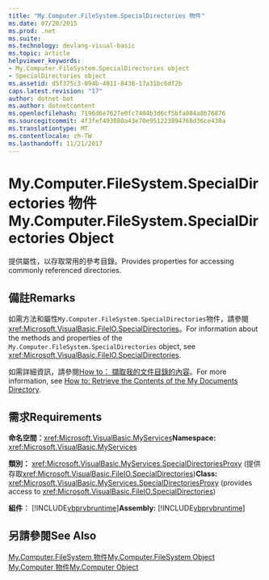 ```yaml
---
title: "My.Computer.FileSystem.SpecialDirectories 物件"
ms.date: 07/20/2015
ms.prod: .net
ms.suite: 
ms.technology: devlang-visual-basic
ms.topic: article
helpviewer_keywords:
- My.Computer.FileSystem.SpecialDirectories object
- SpecialDirectories object
ms.assetid: d5f375c3-094b-4011-8438-17a31bc6df2b
caps.latest.revision: "17"
author: dotnet-bot
ms.author: dotnetcontent
ms.openlocfilehash: 7196d6e7627e0fc7404b3d6cf5bfa804a8b76876
ms.sourcegitcommit: 4f3fef493080a43e70e951223894768d36ce430a
ms.translationtype: MT
ms.contentlocale: zh-TW
ms.lasthandoff: 11/21/2017
---
```

# <a name="mycomputerfilesystemspecialdirectories-object"></a><span data-ttu-id="4345a-102">My.Computer.FileSystem.SpecialDirectories 物件</span><span class="sxs-lookup"><span data-stu-id="4345a-102">My.Computer.FileSystem.SpecialDirectories Object</span></span>
<span data-ttu-id="4345a-103">提供屬性，以存取常用的參考目錄。</span><span class="sxs-lookup"><span data-stu-id="4345a-103">Provides properties for accessing commonly referenced directories.</span></span>  
  
## <a name="remarks"></a><span data-ttu-id="4345a-104">備註</span><span class="sxs-lookup"><span data-stu-id="4345a-104">Remarks</span></span>  
 <span data-ttu-id="4345a-105">如需方法和屬性`My.Computer.FileSystem.SpecialDirectories`物件，請參閱<xref:Microsoft.VisualBasic.FileIO.SpecialDirectories>。</span><span class="sxs-lookup"><span data-stu-id="4345a-105">For information about the methods and properties of the `My.Computer.FileSystem.SpecialDirectories` object, see <xref:Microsoft.VisualBasic.FileIO.SpecialDirectories>.</span></span>  
  
 <span data-ttu-id="4345a-106">如需詳細資訊，請參閱[How to： 擷取我的文件目錄的內容](../../../visual-basic/developing-apps/programming/drives-directories-files/how-to-retrieve-the-contents-of-the-my-documents-directory.md)。</span><span class="sxs-lookup"><span data-stu-id="4345a-106">For more information, see [How to: Retrieve the Contents of the My Documents Directory](../../../visual-basic/developing-apps/programming/drives-directories-files/how-to-retrieve-the-contents-of-the-my-documents-directory.md).</span></span>  
  
## <a name="requirements"></a><span data-ttu-id="4345a-107">需求</span><span class="sxs-lookup"><span data-stu-id="4345a-107">Requirements</span></span>  
 <span data-ttu-id="4345a-108">**命名空間：**<xref:Microsoft.VisualBasic.MyServices></span><span class="sxs-lookup"><span data-stu-id="4345a-108">**Namespace:** <xref:Microsoft.VisualBasic.MyServices></span></span>  
  
 <span data-ttu-id="4345a-109">**類別：** <xref:Microsoft.VisualBasic.MyServices.SpecialDirectoriesProxy> (提供存取<xref:Microsoft.VisualBasic.FileIO.SpecialDirectories>)</span><span class="sxs-lookup"><span data-stu-id="4345a-109">**Class:** <xref:Microsoft.VisualBasic.MyServices.SpecialDirectoriesProxy> (provides access to <xref:Microsoft.VisualBasic.FileIO.SpecialDirectories>)</span></span>  
  
 <span data-ttu-id="4345a-110">**組件︰** [!INCLUDE[vbprvbruntime](~/includes/vbprvbruntime-md.md)]</span><span class="sxs-lookup"><span data-stu-id="4345a-110">**Assembly:** [!INCLUDE[vbprvbruntime](~/includes/vbprvbruntime-md.md)]</span></span>  
  
## <a name="see-also"></a><span data-ttu-id="4345a-111">另請參閱</span><span class="sxs-lookup"><span data-stu-id="4345a-111">See Also</span></span>  
 [<span data-ttu-id="4345a-112">My.Computer.FileSystem 物件</span><span class="sxs-lookup"><span data-stu-id="4345a-112">My.Computer.FileSystem Object</span></span>](../../../visual-basic/language-reference/objects/my-computer-filesystem-object.md)  
 [<span data-ttu-id="4345a-113">My.Computer 物件</span><span class="sxs-lookup"><span data-stu-id="4345a-113">My.Computer Object</span></span>](../../../visual-basic/language-reference/objects/my-computer-object.md)
